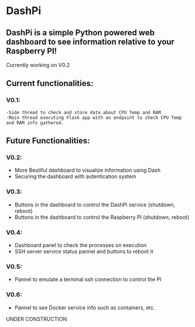# DashPi 
## DashPi is a simple Python powered web dashboard to see information relative to your Raspberry PI!


Currently working on V0.2

## Current functionalities:
### V0.1:

    -Side thread to check and store data about CPU Temp and RAM 
    -Main thread executing Flask app with an endpoint to check CPU Temp and RAM info gathered.


## Future Functionalities:
### V0.2:
 * More Beutiful dashboard to visualize information using Dash
 * Securing the dashboard with autentication system

### V0.3:
 * Buttons in the dashboard to control the DashPi service (shutdown, reboot)
 * Buttons in the dashboard to control the Raspberry PI (shutdown, reboot)

### V0.4:
 * Dashboard panel to check the processes on execution
 * SSH server service status pannel and buttons to reboot it

### V0.5:
 * Pannel to emulate a terminal ssh connection to control the PI

### V0.6:
 * Pannel to see Docker service info such as containers, etc.


UNDER CONSTRUCTION
